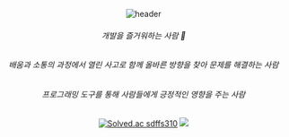 <div align=center>
  
![header](https://capsule-render.vercel.app/api?type=rounded&color=auto&height=100,weight=100&section=header&text=KaiKim%20Github!&fontSize=30)

###### 개발을 즐거워하는 사람 🙂

###### 배움과 소통의 과정에서 열린 사고로 함께 올바른 방향을 찾아 문제를 해결하는 사람

###### 프로그래밍 도구를 통해 사람들에게 긍정적인 영향을 주는 사람


[![Solved.ac
sdffs310](http://mazassumnida.wtf/api/mini/generate_badge?boj={handle})](https://solved.ac/{handle})
<img src="https://img.shields.io/badge/swift-F05138?style=for-the-badge&logo=swift&logoColor=white">



</div>
